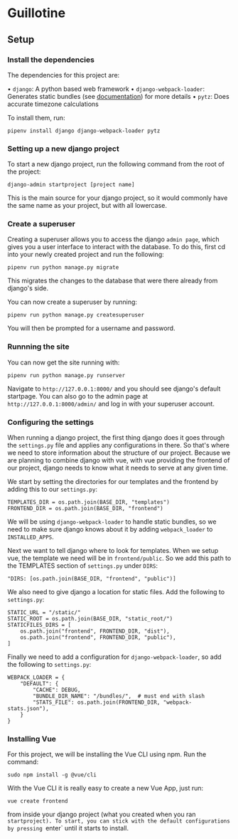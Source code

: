 # Guillotine

## Setup

### Install the dependencies

The dependencies for this project are:

• `django`: A python based web framework
• `django-webpack-loader`: Generates static bundles (see [documentation](https://github.com/owais/django-webpack-loader))
for more details
• `pytz`: Does accurate timezone calculations

To install them, run:

`pipenv install django django-webpack-loader pytz`

### Setting up a new django project

To start a new django project, run the following command from the root of the project:

`django-admin startproject [project name]`

This is the main source for your django project, so it would commonly have the same name as your project,
but with all lowercase. 

### Create a superuser

Creating a superuser allows you to access the django `admin page`, which gives you a user interface to interact 
with the database. To do this, first cd into your newly created project and run the following:

`pipenv run python manage.py migrate`

This migrates the changes to the database that were there already from django's side. 

You can now create a superuser by running:

`pipenv run python manage.py createsuperuser`

You will then be prompted for a username and password.

### Runnning the site

You can now get the site running with:

`pipenv run python manage.py runserver`

Navigate to `http://127.0.0.1:8000/` and you should see django's default startpage. You can also go to
the admin page at `http://127.0.0.1:8000/admin/` and log in with your superuser account.

### Configuring the settings

When running a django project, the first thing django does it goes through the `settings.py`
file and applies any configurations in there. So that's where we need to store information about
the structure of our project. Because we are planning to combine django with vue, with vue
providing the frontend of our project, django needs to know what it needs to serve at any
given time. 

We start by setting the directories for our templates and the frontend by adding this to our `settings.py`:

```
TEMPLATES_DIR = os.path.join(BASE_DIR, "templates")
FRONTEND_DIR = os.path.join(BASE_DIR, "frontend")
```

We will be using `django-webpack-loader` to handle static bundles, so we need to make sure django
knows about it by adding `webpack_loader` to `INSTALLED_APPS`.

Next we want to tell django where to look for templates. When we setup vue, the template we need will
be in `frontend/public`. So we add this path to the TEMPLATES section of `settings.py` under `DIRS`:

`"DIRS: [os.path.join(BASE_DIR, "frontend", "public")]`

We also need to give django a location for static files. Add the following to `settings.py`:

```
STATIC_URL = "/static/"
STATIC_ROOT = os.path.join(BASE_DIR, "static_root/")
STATICFILES_DIRS = [
    os.path.join("frontend", FRONTEND_DIR, "dist"),
    os.path.join("frontend", FRONTEND_DIR, "public"),
]
```

Finally we need to add a configuration for `django-webpack-loader`, so add the following to `settings.py`:

```
WEBPACK_LOADER = {
    "DEFAULT": {
        "CACHE": DEBUG,
        "BUNDLE_DIR_NAME": "/bundles/",  # must end with slash
        "STATS_FILE": os.path.join(FRONTEND_DIR, "webpack-stats.json"),
    }
}
```

### Installing Vue

For this project, we will be installing the Vue CLI using npm. Run the command:

`sudo npm install -g @vue/cli`

With the Vue CLI it is really easy to create a new Vue App, just run:

`vue create frontend`

from inside your django project (what you created when you ran `startproject). To start,
you can stick with the default configurations by pressing `enter` until it starts to install.

